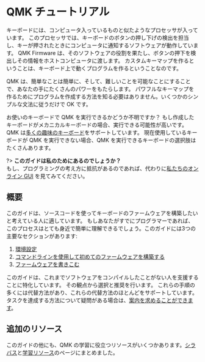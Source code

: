 # QMK チュートリアル

<!---
  grep --no-filename "^[ ]*git diff" docs/ja/*.md | sh
  original document: 0.12.45:docs/newbs.md
  git diff 0.12.45 HEAD -- docs/newbs.md | cat
-->

キーボードには、コンピュータ入っているものと似たようなプロセッサが入っています。
このプロセッサでは、キーボードのボタンの押し下げの検出を担当し、キーが押されたときにコンピュータに通知するソフトウェアが動作しています。
QMK Firmware は、そのソフトウェアの役割を果たし、ボタンの押下を検出しその情報をホストコンピュータに渡します。
カスタムキーマップを作るということは、キーボード上で動くプログラムを作るということなのです。

QMK は、簡単なことは簡単に、そして、難しいことを可能なことにすることで、あなたの手にたくさんのパワーをもたらします。
パワフルなキーマップを作るためにプログラムを作成する方法を知る必要はありません。いくつかのシンプルな文法に従うだけで OK です。

お使いのキーボードで QMK を実行できるかどうか不明ですか？
もし作成したキーボードがメカニカルキーボードの場合、実行できる可能性が高いです。
QMK は[多くの趣味のキーボード](https://qmk.fm/keyboards/)をサポートしています。
現在使用しているキーボードが QMK を実行できない場合、QMK を実行できるキーボードの選択肢はたくさんあります。

?> **このガイドは私のためにあるのでしょうか？**<br>
もし、プログラミングの考え方に抵抗があるのであれば、代わりに[私たちのオンライン GUI](ja/newbs_building_firmware_configurator.md) を見てみてください。

## 概要

このガイドは、ソースコードを使ってキーボードのファームウェアを構築したいと考えている人に適しています。 もしあなたがすでにプログラマーであれば、このプロセスはとても身近で簡単に理解できるでしょう。このガイドには3つの主要なセクションがあります:

1. [環境設定](ja/newbs_getting_started.md)
2. [コマンドラインを使用して初めてのファームウェアを構築する](ja/newbs_building_firmware.md)
3. [ファームウェアを書きこむ](ja/newbs_flashing.md)

このガイドは、これまでソフトウェアをコンパイルしたことがない人を支援することに特化しています。
その観点から選択と推奨を行います。
これらの手順の多くには代替方法があり、これらの代替方法のほとんどをサポートしています。
タスクを達成する方法について疑問がある場合は、[案内を求めることができます](ja/getting_started_getting_help.md)。

## 追加のリソース

このガイドの他にも、QMK の学習に役立つリソースがいくつかあります。[シラバス](ja/syllabus.md)と[学習リソース](ja/newbs_learn_more_resources.md)のページにまとめました。

